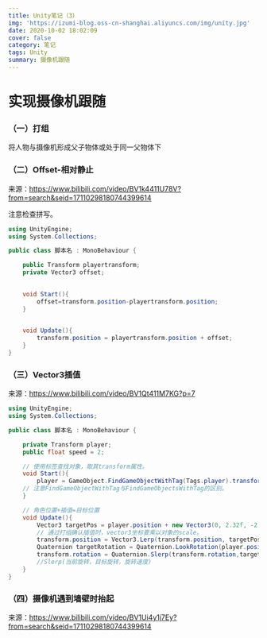 ```yaml
---
title: Unity笔记（3）
img: 'https://izumi-blog.oss-cn-shanghai.aliyuncs.com/img/unity.jpg'
date: 2020-10-02 18:02:09
cover: false
category: 笔记
tags: Unity
summary: 摄像机跟随
---
```


<!--more-->

# 实现摄像机跟随

### （一）打组

将人物与摄像机形成父子物体或处于同一父物体下

### （二）Offset-相对静止

来源：https://www.bilibili.com/video/BV1k4411U78V?from=search&seid=17110298180744399614

注意检查拼写。

```C#
using UnityEngine;
using System.Collections;

public class 脚本名 : MonoBehaviour {

    public Transform playertransform;
    private Vector3 offset;

    
    void Start(){
        offset=transform.position-playertransform.position;
    }

    
    void Update(){
        transform.position = playertransform.position + offset;
    }
}
```

### （三）Vector3插值

来源：https://www.bilibili.com/video/BV1Qt411M7KG?p=7

```c#
using UnityEngine;
using System.Collections;

public class 脚本名 : MonoBehaviour {

    private Transform player;
    public float speed = 2;

    // 使用标签查找对象，取其transform属性。
    void Start(){
        player = GameObject.FindGameObjectWithTag(Tags.player).transform; 
    // 注意FindGameObjectWithTag与FindGameObjectsWithTag的区别。
    }

    // 角色位置+插值=目标位置
    void Update(){
        Vector3 targetPos = player.position + new Vector3(0, 2.32f, -2.32f);
        // 通过打组确认插值时，vector3坐标要乘以对象的scale。
        transform.position = Vector3.Lerp(transform.position, targetPos, speed * Time.deltaTime);
        Quaternion targetRotation = Quaternion.LookRotation(player.position - transform.position);
        transform.rotation = Quaternion.Slerp(transform.rotation,targetRotation, speed * Time.deltaTime);
        //Slerp(当前旋转，目标旋转，旋转速度)
    }
}
```



### （四）摄像机遇到墙壁时抬起

来源：https://www.bilibili.com/video/BV1Ui4y1j7Ey?from=search&seid=17110298180744399614